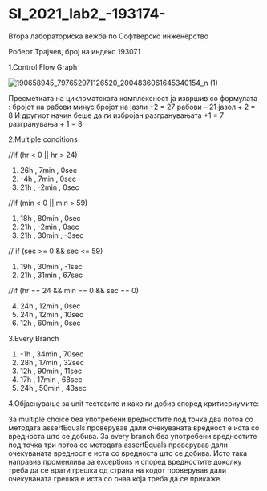 # SI_2021_lab2_-193174-

Втора лабораториска вежба по Софтверско инженерство

Роберт Трајчев, број на индекс 193071

1.Control Flow Graph

![190658945_797652971126520_2004836061645340154_n (1)](https://user-images.githubusercontent.com/64433155/119516420-08b88380-bd77-11eb-9199-72dbb4c543d3.png)

Пресметката на цикломатската комплексност ја извршив со формулата : бројот на рабови минус бројот на јазли +2 = 27 рабови – 21 јазол + 2 = 8
И другиот начин беше да ги избројан разгранувањата +1  = 7 разгранувања + 1 = 8

2.Multiple conditions

//if (hr < 0 || hr > 24)

  1.  26h , 7min , 0sec
  2.  -4h , 7min , 0sec
  3.  21h , -2min , 0sec
    
//if (min < 0 || min > 59)

  1.  18h , 80min , 0sec
  2.  21h , -2min , 0sec
  3.  21h , 30min , -3sec
  
// if (sec >= 0 && sec <= 59)

  1.  19h , 30min , -1sec 
  2.  21h , 31min , 67sec 
  
//if (hr == 24 && min == 0 && sec == 0)

  4. 24h , 12min , 0sec 
  5. 24h , 12min , 10sec 
  6. 12h , 60min , 0sec 


3.Every Branch
  
  1. -1h , 34min , 70sec
  2. 28h , 17min , 32sec
  3. 12h , 90min , 11sec
  4. 17h , 17min , 68sec
  5. 24h , 50min , 43sec


4.Објаснување за unit тестовите и како ги добив според критиериумите:

За multiple choice беа употребени вредностите под точка два потоа со методата assertEquals проверував дали очекуваната вредност е иста со вредноста што се добива. За every branch беа употребени вредностите под точка три потоа со методата assertEquals проверував дали очекуваната вредност е иста со вредноста што се добива.
Исто така направив променлива за exceptions и според вредностите доколку треба да се врати грешка од страна на кодот проверував дали очекуваната грешка е иста со онаа која треба да се прикаже.


  
  
